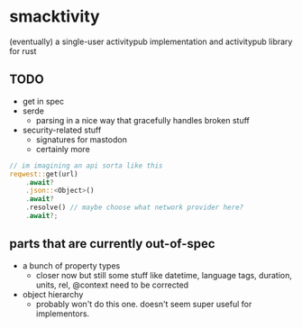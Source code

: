 # smacktivity

(eventually) a single-user activitypub implementation and activitypub library
for rust


## TODO

- get in spec
- serde
    - parsing in a nice way that gracefully handles broken stuff
- security-related stuff
    - signatures for mastodon
    - certainly more

```rust
// im imagining an api sorta like this
reqwest::get(url)
    .await?
    .json::<Object>()
    .await?
    .resolve() // maybe choose what network provider here?
    .await?;
```


## parts that are currently out-of-spec

- a bunch of property types
    - closer now but still some stuff like datetime, language tags, duration,
      units, rel, @context need to be corrected
- object hierarchy
    - probably won't do this one. doesn't seem super useful for implementors.

